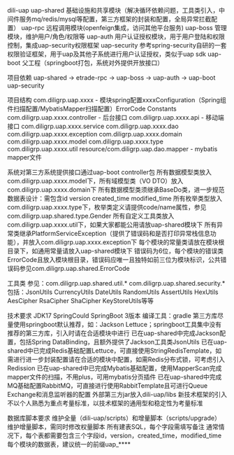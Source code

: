 dili-uap
  uap-shared        基础设施和共享模块（解决循环依赖问题，工具类引入，中间件服务mq/redis/mysql等配置，第三方框架的封装和配置，全局异常拦截配置）
  uap-rpc           远程调用模块(openfeign集成，访问其他平台服务)
  uap-boss          管理模块，维护用户/角色/权限等
  uap-auth          用户认证授权模块，用于用户登陆和权限控制，集成uap-security权限框架
  uap-security      参考spring-security自研的一套权限验证框架，用于uap及其他子系统进行用户认证授权，类似于uap sdk
  uap-boot          父工程（springboot打包，系统对外提供开放接口）

项目依赖
uap-shared  ->  etrade-rpc  ->  uap-boss  ->  uap-auth  ->  uap-boot
uap-security

项目结构
  com.diligrp.uap.xxxx - 模块spring配置xxxxConfiguration（Spring组件扫描配置/MybatisMapper扫描配置）ErrorCode Constants
  com.diligrp.uap.xxxx.controller - 后台接口
  com.diligrp.uap.xxxx.api - 移动端接口
  com.diligrp.uap.xxxx.service
  com.diligrp.uap.xxxx.dao
  com.diligrp.uap.xxxx.exception
  com.diligrp.uap.xxxx.domain
  com.diligrp.uap.xxxx.model
  com.diligrp.uap.xxxx.type
  com.diligrp.uap.xxxx.util
  resource/com.diligrp.uap.dao.mapper - mybatis mapper文件
  
  系统对第三方系统提供接口通过uap-boot controller包
  所有数据模型类放入com.diligrp.uap.xxxx.model下，所有域模型类（VO DTO）放入com.diligrp.uap.xxxx.domain下
  所有数据模型类须继承BaseDo类，进一步规范数据表设计：需包含id version created_time modified_time
  所有枚举类型放入com.diligrp.uap.xxxx.type下，枚举类定义请提供code/name属性，参见com.diligrp.uap.shared.type.Gender
  所有自定义工具类放入com.diligrp.uap.xxxx.util下，如果大家都能公用请放uap-shared模块下
  所有异常类继承PlatformServiceException（提供了错误码和是否打印异常栈信息功能），并放入com.diligrp.uap.xxxx.exception下
  每个模块的常量类请放在模块根目录下，如通用常量请放入uap-shared模块下
  错误码为6位，每个模块的错误类ErrorCode且放入模块根目录，错误码应唯一且独特如前三位为模块标识，公共错误码参见com.diligrp.uap.shared.ErrorCode

工具类
  参见：com.diligrp.uap.shared.util.* com.diligrp.uap.shared.security.*
  包括：JsonUtils CurrencyUtils DateUtils RandomUtils AssertUtils HexUtils AesCipher RsaCipher ShaCipher KeyStoreUtils等等

技术要求
  JDK17 SpringCould SpringBoot 3版本
  编译工具：gradle
  第三方库尽量使用springboot默认推荐，如：Jackson Lettuce；springboot工具集中没有推荐的第三方库，引入时请在合适模块中进行
  已在uap-shared中完成Jackson配置，包括Spring DataBinding，且额外提供了Jackson工具类JsonUtils
  已在uap-shared中已完成Redis基础配置Lettuce，可直接使用StringRedisTemplate，如需进行进一步封装配置请在合适的模块中配置，如需Redis分布式锁，可考虑引入Redission
  已在uap-shared中已完成Mybatis基础配置，使用MapperScan完成mapper文件的扫描，不用plus，可用mybatis分页插件
  已在uap-shared中完成MQ基础配置RabbitMQ，可直接进行使用RabbitTemplate且可进行Queue Exchange和消息监听器的配置
  外部第三方jar放入dili-uap/libs
  新技术框架的引入不以个人熟悉为重点考量标准，以技术框架的通用型和稳定性为考量标准

数据库脚本要求
  维护全量（dili-uap/scripts）和增量脚本（scripts/upgrade）
  维护增量脚本，需同时修改权量脚本
  所有建表SQL，每个字段需填写备注
  通常情况下，每个表都需要包含三个字段id，version，created_time，modified_time
  每个模块的数据表，建议统一的前缀uap_****